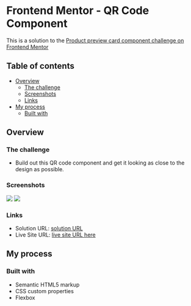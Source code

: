 # Frontend Mentor - QR Code Component
This is a solution to the [Product preview card component challenge on Frontend Mentor](https://www.frontendmentor.io/challenges/qr-code-component-iux_sIO_H/hub)

## Table of contents

- [Overview](#overview)
  - [The challenge](#the-challenge)
  - [Screenshots](#screenshots)
  - [Links](#links)
- [My process](#my-process)
  - [Built with](#built-with)


## Overview

### The challenge

- Build out this QR code component and get it looking as close to the design as possible.

### Screenshots

![](./screenshots/product-preview-card-desktop-view.png)
![](./screenshots/product-preview-card-mobile-view.png)

### Links

- Solution URL: [solution URL]()
- Live Site URL: [live site URL here]()

## My process

### Built with

- Semantic HTML5 markup
- CSS custom properties
- Flexbox